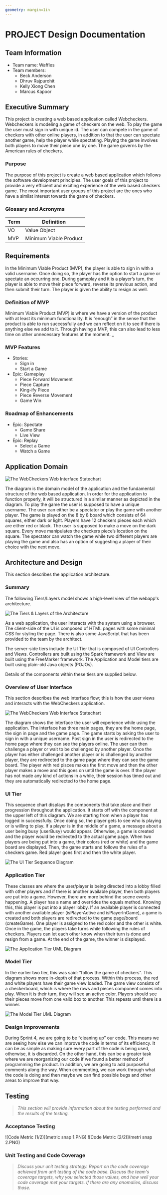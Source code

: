 ```yaml
---
geometry: margin=1in
---
```

# PROJECT Design Documentation

## Team Information
* Team name: Waffles
* Team members:
  * Beck Anderson
  * Dhruv Rajpurohit
  * Kelly Xiong Chen
  * Marcus Kapoor

## Executive Summary
This project is creating a web based application called Webcheckers. Webcheckers is modeling a game of checkers on the web. To play the game the user must sign in with unique id. The user can compete in the game of checkers with other online players, in addition to that the user can spectate another game, help the player while spectating. Playing the game involves both players to move their piece one by one. The game governs by the American rules of checkers. 
 
### Purpose
The purpose of this project is create a web based application which follows the software development principles. The user goals of this project to provide a very efficient and exciting experience of the web based checkers game. The most important user groups of this project are the ones who have a similat interest towards the game of checkers.

### Glossary and Acronyms

| Term | Definition |
|------|------------|
| VO | Value Object |
| MVP | Minimum Viable Product |

## Requirements

In the Minimum Viable Product (MVP), the player is able to sign in with a 
valid username. Once doing so, the player has the option to start a game 
or spectate an occurring one. During gameplay and it is a player’s turn, 
the player is able to move their piece forward, reverse its previous action,
 and then submit their turn. The player is given the ability to resign as well. 

### Definition of MVP
Minimum Viable Product (MVP) is where we have a version of the product with at 
least its minimum functionality. It is “enough” in the sense that the product 
is able to run successfully and we can reflect on it to see if there is anything
 else we add to it. Through having a MVP, this can also lead to less time on other
  unnecessary features at the moment. _

### MVP Features
- Stories: 
    -  Sign in 
    -  Start a Game 
- Epic: Gameplay
    - Piece Forward Movement 
    - Piece Capture 
    - King-ify Piece 
    - Piece Reverse Movement 
    - Game Win

### Roadmap of Enhancements
- Epic: Spectate 
    - Game Share  
    - Live View 
- Epic: Replay 
    - Select a Game 
    - Watch a Game 

## Application Domain

![The WebCheckers Web Interface Statechart](ApplicationTier.jpg)

The diagram is the domain model of the application and the fundamental 
structure of the web based application. In order for the application to 
function properly, it will be structured in a similar manner as depicted 
in the diagram. To play the game the user is supposed to have a unique 
username. The user can either be a spectator or play the game with 
another player. The game is played on the 8 by 8 board which consists of 
64 squares, either dark or light. Players have 12 checkers pieces each which 
are either red or black. The user is supposed to make a move on the dark 
square. Every move manipulates the checkers piece’s location on the square. 
The spectator can watch the game while two different players are playing 
the game and also has an option of suggesting a player of their choice 
with the next move. 


## Architecture and Design

This section describes the application architecture.

### Summary

The following Tiers/Layers model shows a high-level view of the webapp's architecture.

![The Tiers & Layers of the Architecture](architecture-tiers-and-layers.png)

As a web application, the user interacts with the system using a
browser.  The client-side of the UI is composed of HTML pages with
some minimal CSS for styling the page.  There is also some JavaScript
that has been provided to the team by the architect.

The server-side tiers include the UI Tier that is composed of UI Controllers and Views.
Controllers are built using the Spark framework and View are built using the FreeMarker framework.  The Application and Model tiers are built using plain-old Java objects (POJOs).

Details of the components within these tiers are supplied below.


### Overview of User Interface

This section describes the web interface flow; this is how the user views and interacts
with the WebCheckers application.

![The WebCheckers Web Interface Statechart](UserInterfaceTier.png)

The diagram shows the interface the user will experience while using the 
application. The interface has three main pages, they are the home page, 
the sign in page and the game page. The game starts by asking the user 
to sign in with a unique username. Post sign in the user is redirected 
to the home page where they can see the players online. The user can then
 challenge a player or wait to be challenged by another player. Once the 
 player has either challenged another player or is challenged by another 
 player, they are redirected to the game page where they can see the game 
 board. The player with red pisces makes the first move and then the other 
 player makes a move and this goes on until the game is over. If the player 
 has not made any kind of actions in a while, their session has timed out 
 and they are automatically redirected to the home page. 

### UI Tier
This sequence chart displays the components that take place and their progression
 throughout the application. It starts off with the component at the upper left of
  this diagram. We are starting from when a player has logged in successfully. Once
   doing so, the player gets to see who is playing or is willing to play. If a player
    is in the middle of a game, a message about a user being busy (userBusy) would 
    appear. Otherwise, a game is created and the player would be redirected to the 
    actual game page. When two players are being put into a game, their colors (red or 
    white) and the game board are displayed. Then, the game starts and follows the 
    rules of a checkers game. Red player goes first and then the white player. 

![The UI Tier Sequence Diagram](ui-tier-seqDiagram.png)

### Application Tier
These classes are where the user/player is being directed into a lobby filled 
with other players and if there is another available player, then both players 
are put into a game. However, there are more behind the scene events happening. 
A player has a name and overrides the equals method. Knowing this, this player 
is put into a player lobby. If an available player is connected with another 
available player (isPlayerActive and isPlayerInGame), a game is created and 
both players are redirected to the game page/board (createGame). One player 
is assigned to the red color and the other is white. Once in the game, the 
players take turns while following the rules of checkers. Players can let each 
other know when their turn is done and resign from a game. At the end of the 
game, the winner is displayed. 

![The Application Tier UML Diagram](AppTierStateChart.jpg)


### Model Tier
In the earlier two tier, this was said: “follow the game of checkers”. This 
diagram shows more in-depth of that process. Within this process, the red 
and white players have their game view loaded. The game view consists of a 
checkerboard, which is where the rows and pieces component comes into play. 
When it is their turn, they will see an active color. Players should see their 
pieces move from one valid box to another. This repeats until there is a winner.  

![The Model Tier UML Diagram](ModelTierStateChart.jpg)

### Design Improvements
During Sprint 4, we are going to be “cleaning up” our code. This means we are seeing 
how else we can improve the code in terms of its efficiency. It can be as simple as 
making sure every part of the code is being used, otherwise, it is discarded. On the 
other hand, this can be a greater task where we are reorganizing our code if we found 
a better method of programming the product. In addition, we are going to add purposeful 
comments along the way. When commenting, we can work through what the code is doing and 
then maybe we can find possible bugs and other areas to improve that way. 

## Testing
> _This section will provide information about the testing performed
> and the results of the testing._

### Acceptance Testing
![Code Metric (1/2)](metric snap 1.PNG)
![Code Metric (2/2)](metri snap 2.PNG)

### Unit Testing and Code Coverage
> _Discuss your unit testing strategy. Report on the code coverage
> achieved from unit testing of the code base. Discuss the team's
> coverage targets, why you selected those values, and how well your
> code coverage met your targets. If there are any anomalies, discuss
> those._
